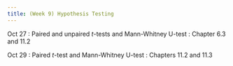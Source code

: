 ```yaml
---
title: (Week 9) Hypothesis Testing
---
```


Oct 27
: Paired and unpaired *t*-tests and Mann-Whitney U-test
  : Chapter 6.3 and 11.2

Oct 29
: Paired *t*-test and Mann-Whitney U-test
  : Chapters 11.2 and 11.3

